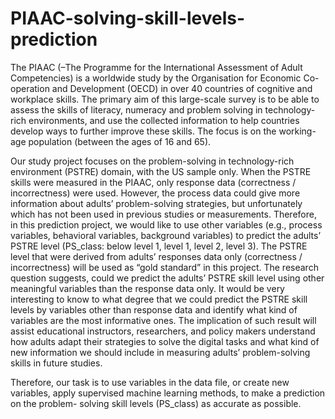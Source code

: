 # PIAAC-solving-skill-levels-prediction
The PIAAC (–The Programme for the International Assessment of Adult Competencies) is a worldwide 
study by the Organisation for Economic Co-operation and Development (OECD) in over 40 countries of 
cognitive and workplace skills. The primary aim of this large-scale survey is to be able to assess 
the skills of literacy, numeracy and problem solving in technology-rich environments, and use 
the collected information to help countries develop ways to further improve these skills. The 
focus is on the working-age population (between the ages of 16 and 65). 

Our study project focuses on the problem-solving in technology-rich environment (PSTRE) 
domain, with the US sample only. When the PSTRE skills were measured in the PIAAC, only 
response data (correctness / incorrectness) were used. However, the process data could give more 
information about adults’ problem-solving strategies, but unfortunately which has not been used 
in previous studies or measurements. Therefore, in this prediction project, we would like to use 
other variables (e.g., process variables, behavioral variables, background variables) to predict the 
adults’ PSTRE level (PS_class: below level 1, level 1, level 2, level 3). The PSTRE level that 
were derived from adults’ responses data only (correctness / incorrectness) will be used as “gold 
standard” in this project. The research question suggests, could we predict the adults’ PSTRE 
skill level using other meaningful variables than the response data only. It would be very 
interesting to know to what degree that we could predict the PSTRE skill levels by variables 
other than response data and identify what kind of variables are the most informative ones. The 
implication of such result will assist educational instructors, researchers, and policy makers 
understand how adults adapt their strategies to solve the digital tasks and what kind of new 
information we should include in measuring adults’ problem-solving skills in future studies. 

Therefore, our task is to use variables in the data file, or create new variables, apply 
supervised machine learning methods, to make a prediction on the problem- solving skill 
levels (PS_class) as accurate as possible. 
